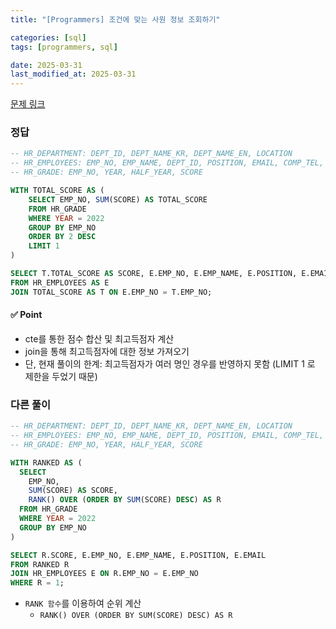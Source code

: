 ```yaml
---
title: "[Programmers] 조건에 맞는 사원 정보 조회하기"

categories: [sql]
tags: [programmers, sql]

date: 2025-03-31
last_modified_at: 2025-03-31
---
```

[문제 링크](https://school.programmers.co.kr/learn/courses/30/lessons/284517)

### 정답
```sql
-- HR_DEPARTMENT: DEPT_ID, DEPT_NAME_KR, DEPT_NAME_EN, LOCATION
-- HR_EMPLOYEES: EMP_NO, EMP_NAME, DEPT_ID, POSITION, EMAIL, COMP_TEL, HIRE_DATE, SAL
-- HR_GRADE: EMP_NO, YEAR, HALF_YEAR, SCORE

WITH TOTAL_SCORE AS (
    SELECT EMP_NO, SUM(SCORE) AS TOTAL_SCORE
    FROM HR_GRADE
    WHERE YEAR = 2022
    GROUP BY EMP_NO
    ORDER BY 2 DESC
    LIMIT 1
)

SELECT T.TOTAL_SCORE AS SCORE, E.EMP_NO, E.EMP_NAME, E.POSITION, E.EMAIL
FROM HR_EMPLOYEES AS E
JOIN TOTAL_SCORE AS T ON E.EMP_NO = T.EMP_NO;
```

#### ✅ Point
- cte를 통한 점수 합산 및 최고득점자 계산
- join을 통해 최고득점자에 대한 정보 가져오기
- 단, 현재 풀이의 한계: 최고득점자가 여러 명인 경우를 반영하지 못함 (LIMIT 1 로 제한을 두었기 때문)
### 다른 풀이
```sql
-- HR_DEPARTMENT: DEPT_ID, DEPT_NAME_KR, DEPT_NAME_EN, LOCATION
-- HR_EMPLOYEES: EMP_NO, EMP_NAME, DEPT_ID, POSITION, EMAIL, COMP_TEL, HIRE_DATE, SAL
-- HR_GRADE: EMP_NO, YEAR, HALF_YEAR, SCORE

WITH RANKED AS (
  SELECT
    EMP_NO,
    SUM(SCORE) AS SCORE,
    RANK() OVER (ORDER BY SUM(SCORE) DESC) AS R
  FROM HR_GRADE
  WHERE YEAR = 2022
  GROUP BY EMP_NO
)

SELECT R.SCORE, E.EMP_NO, E.EMP_NAME, E.POSITION, E.EMAIL
FROM RANKED R
JOIN HR_EMPLOYEES E ON R.EMP_NO = E.EMP_NO
WHERE R = 1;
```
- ```RANK 함수```를 이용하여 순위 계산
    - ```RANK() OVER (ORDER BY SUM(SCORE) DESC) AS R```